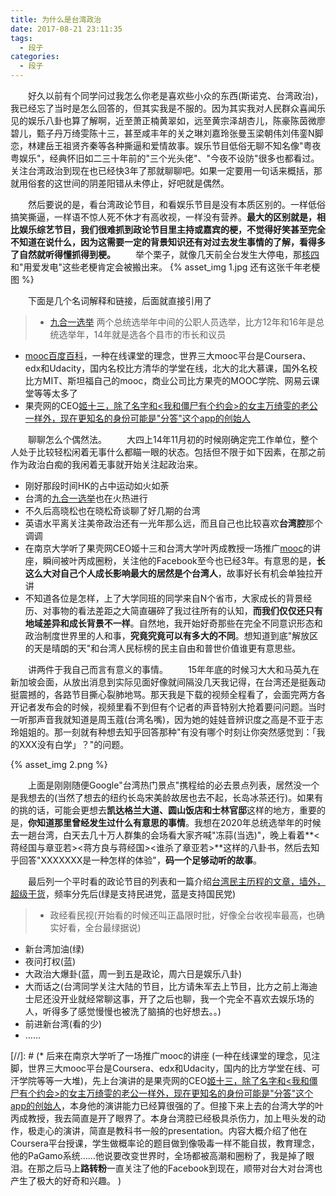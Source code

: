 ```yaml
---
title: 为什么是台湾政治
date: 2017-08-21 23:11:35
tags: 
  - 段子
categories: 
  - 段子
---
```


　　好久以前有个同学问过我怎么你老是喜欢些小众的东西(斯诺克、台湾政治)，我已经忘了当时是怎么回答的，但其实我是不服的。因为其实我对人民群众喜闻乐见的娱乐八卦也算了解啊，近至萧正楠黄翠如，远至黄宗泽胡杏儿，陈豪陈茵微廖碧儿，甄子丹万绮雯陈十三，甚至咸丰年的关之琳刘嘉玲张曼玉梁朝伟刘伟銮N脚恋，林建岳王祖贤齐秦等各种撕逼和爱情故事。娱乐节目低俗无聊不知名像"粤夜粤娱乐"，经典怀旧如二三十年前的"三个光头佬"、"今夜不设防"很多也都看过。关注台湾政治到现在也已经快3年了那就聊聊吧。如果一定要用一句话来概括，那就用俗套的这世间的阴差阳错从未停止，好吧就是偶然。
<!-- more -->
　　然后要说的是，看台湾政论节目，和看娱乐节目是没有本质区别的。一样低俗搞笑撕逼，一样语不惊人死不休才有高收视，一样没有营养。**最大的区别就是，相比娱乐综艺节目，我们很难抓到政论节目里主持或嘉宾的梗，不觉得好笑甚至完全不知道在说什么，因为这需要一定的背景知识还有对过去发生事情的了解，看得多了自然就听得懂抓得到梗。**
　　举个栗子，就像几天前全台发生大停电，那[核四](https://www.zhihu.com/question/30137203/answer/142157625)和"用爱发电"这些老梗肯定会被搬出来。
{% asset_img 1.jpg 还有这张千年老梗图 %}


　　下面是几个名词解释和链接，后面就直接引用了
> * <span id="jiuheyi" />[九合一选举](https://baike.baidu.com/item/2014%E5%B9%B4%E4%B8%AD%E5%9B%BD%E5%8F%B0%E6%B9%BE%E5%9C%B0%E6%96%B9%E5%85%AC%E8%81%8C%E4%BA%BA%E5%91%98%E9%80%89%E4%B8%BE/13579617?fromtitle=%E2%80%9C%E4%B9%9D%E5%90%88%E4%B8%80%E2%80%9D%E9%80%89%E4%B8%BE&fromid=15410954) 两个总统选举年中间的公职人员选举，比方12年和16年是总统选举年，14年就是选各个县市的市长和议员
* <span id="mooc" /> [mooc百度百科](https://baike.baidu.com/item/%E6%85%95%E8%AF%BE)，一种在线课堂的理念，世界三大mooc平台是Coursera、edx和Udacity，国内名校比方清华的学堂在线，北大的北大慕课，国外名校比方MIT、斯坦福自己的mooc，商业公司比方果壳的MOOC学院、网易云课堂等等太多了
* <span id="13" /> 果壳网的CEO[姬十三，除了名字和<我和僵尸有个约会>的女主万绮雯的老公一样外，现在更知名的身份可能是"分答"这个app的创始人](https://baike.baidu.com/item/%E5%A7%AC%E5%8D%81%E4%B8%89)


　　聊聊怎么个偶然法。
　　大四上14年11月初的时候刚确定完工作单位，整个人处于比较轻松闲着无事什么都瞄一眼的状态。包括但不限于如下因素，在那之前作为政治白痴的我闲着无事就开始关注起政治来。

* 刚好那段时间HK的占中运动如火如荼
* 台湾的[九合一选举](#jiuheyi)也在火热进行
* 不久后高晓松也在晓松奇谈聊了好几期的台湾
* 英语水平离关注美帝政治还有一光年那么远，而且自己也比较喜欢**台湾腔**那个调调
* 在南京大学听了果壳网CEO姬十三和台湾大学叶丙成教授一场推广[mooc](#mooc)的讲座，瞬间被叶丙成圈粉，关注他的Facebook至今也已经3年。有意思的是，**长这么大对自己个人成长影响最大的居然是个台湾人**，故事好长有机会单独拉开讲
* 不知道各位是怎样，上了大学同班的同学来自N个省市，大家成长的背景经历、对事物的看法差距之大简直碾碎了我过往所有的认知，**而我们仅仅还只有地域差异和成长背景不一样**。自然地，我开始好奇那些在完全不同意识形态和政治制度世界里的人和事，**究竟究竟可以有多大的不同**。想知道到底"解放区的天是晴朗的天"和台湾人民标榜的民主自由和普世价值谁更有意思些。

　　讲两件于我自己而言有意义的事情。
　　15年年底的时候习大大和马英九在新加坡会面，从放出消息到实际见面好像就间隔没几天我记得，在台湾还是挺轰动挺震撼的，各路节目撕心裂肺地骂。那天我是下载的视频全程看了，会面完两方各开记者发布会的时候，视频里看不到但有个记者的声音特别大抢着要问问题。当时一听那声音我就知道是周玉蔻(台湾名嘴)，因为她的娃娃音辨识度之高是不亚于志玲姐姐的。那一刻就有种想去知乎回答那种"有没有哪个时刻让你突然感觉到：「我的XXX没有白学」？"的问题。

{% asset_img 2.png %}

　　上面是刚刚随便Google"台湾热门景点"携程给的必去景点列表，居然没一个是我想去的(当然了想去的纽约长岛宋美龄故居也去不起，长岛冰茶还行)。如果有的挑的话，可能会更想去**凯达格兰大道、圆山饭店和士林官邸**这样的地方，重要的是，**你知道那里曾经发生过什么有意思的事情**。我想在2020年总统选举年的时候去一趟台湾，白天去几十万人群集的会场看大家齐喊"冻蒜(当选)"，晚上看着**<蒋经国与章亚若><蒋方良与蒋经国><谁杀了章亚若>**这样的八卦书，然后去知乎回答"XXXXXXX是一种怎样的体验"，**码一个足够动听的故事**。

　　最后列一个平时看的政论节目的列表和一篇介绍[台湾民主历程的文章，墙外，超级干货](https://program-think.blogspot.com/2016/01/Taiwan-Political-Movements.html)，频率分先后(绿是支持民进党，蓝是支持国民党)
> * 政经看民视(开始看的时候还叫正晶限时批，好像全台收视率最高，也确实好看，全台最绿据说)
* 新台湾加油(绿)
* 夜问打权(蓝)
* 大政治大爆卦(蓝，周一到五是政论，周六日是娱乐八卦)
* 大而话之(台湾同学关注大陆的节目，比方请朱军去上节目，比方之前上海迪士尼还没开业就经常聊这事，开了之后也聊，我一个完全不喜欢去娱乐场的人，听得多了感觉慢慢也被洗了脑搞的也好想去。。)
* 前进新台湾(看的少)
* ……


[//]: # (* 后来在南京大学听了一场推广mooc的讲座 (一种在线课堂的理念，见注脚，世界三大mooc平台是Coursera、edx和Udacity，国内的比方学堂在线、可汗学院等等一大堆)，先上台演讲的是果壳网的CEO[姬十三，除了名字和<我和僵尸有个约会>的女主万绮雯的老公一样外，现在更知名的身份可能是"分答"这个app的创始人](https://baike.baidu.com/item/%E5%A7%AC%E5%8D%81%E4%B8%89)，本身他的演讲能力已经算很强的了。但接下来上去的台湾大学的叶丙成教授，我去简直是开了眼界了。本身台湾腔已经极具杀伤力，加上甩头发的动作，极走心的演讲，简直是教科书一般的presentation。内容大概介绍了他在Coursera平台授课，学生做概率论的题目做到像吸毒一样不能自拔，教育理念，他的PaGamo系统……他说要改变世界时，全场都被高潮和圈粉了，我是掉了眼泪。在那之后马上**路转粉**一直关注了他的Facebook到现在，顺带对台大对台湾也产生了极大的好奇和兴趣。 )
